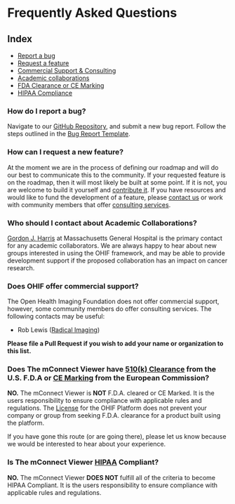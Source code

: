 # Frequently Asked Questions

## Index

- [Report a bug][report-bug]
- [Request a feature][new-feature]
- [Commercial Support & Consulting][commercial-support]
- [Academic collaborations][academic]
- [FDA Clearance or CE Marking][fda-clearance]
- [HIPAA Compliance][hipaa]

### How do I report a bug?

Navigate to our [GitHub Repository][new-issue], and submit a new bug report.
Follow the steps outlined in the [Bug Report Template][bug-report-template].

### How can I request a new feature?

At the moment we are in the process of defining our roadmap and will do our best
to communicate this to the community. If your requested feature is on the
roadmap, then it will most likely be built at some point. If it is not, you are
welcome to build it yourself and [contribute it](development/contributing.md).
If you have resources and would like to fund the development of a feature,
please [contact us](http://www.ohif.org) or work with community members that
offer [consulting services][commercial-support].

### Who should I contact about Academic Collaborations?

[Gordon J. Harris](http://www.dfhcc.harvard.edu/insider/member-detail/member/gordon-j-harris-phd/)
at Massachusetts General Hospital is the primary contact for any academic
collaborators. We are always happy to hear about new groups interested in using
the OHIF framework, and may be able to provide development support if the
proposed collaboration has an impact on cancer research.

### Does OHIF offer commercial support?

The Open Health Imaging Foundation does not offer commercial support, however,
some community members do offer consulting services. The following contacts may
be useful:

- Rob Lewis ([Radical Imaging](http://radicalimaging.com/))

**Please file a Pull Request if you wish to add your name or organization to
this list.**

### Does The mConnect Viewer have [510(k) Clearance][501k-clearance] from the U.S. F.D.A or [CE Marking][ce-marking] from the European Commission?

**NO.** The mConnect Viewer is **NOT** F.D.A. cleared or CE Marked. It is the users
responsibility to ensure compliance with applicable rules and regulations. The
[License](https://github.com/OHIF/Viewers/blob/master/LICENSE) for the OHIF
Platform does not prevent your company or group from seeking F.D.A. clearance
for a product built using the platform.

If you have gone this route (or are going there), please let us know because we
would be interested to hear about your experience.

### Is The mConnect Viewer [HIPAA][hipaa-def] Compliant?

**NO.** The mConnect Viewer **DOES NOT** fulfill all of the criteria to become HIPAA
Compliant. It is the users responsibility to ensure compliance with applicable
rules and regulations.

<!--
  Links
  -->

<!-- prettier-ignore-start -->
<!-- INDEX -->
[report-bug]: #how-do-i-report-a-bug
[new-feature]: #how-can-i-request-a-new-feature
[commercial-support]: #does-ohif-offer-commercial-support
[academic]: #who-should-i-contact-about-academic-collaborations
[fda-clearance]: #does-the-ohif-viewer-have-510k-clearance-from-the-us-fda-or-ce-marking-from-the-european-commission
[hipaa]: #is-the-ohif-viewer-hipaa-compliant
<!-- OTHER -->
[501k-clearance]: https://www.fda.gov/MedicalDevices/DeviceRegulationandGuidance/HowtoMarketYourDevice/PremarketSubmissions/PremarketNotification510k/
[ce-marking]: https://ec.europa.eu/growth/single-market/ce-marking_en
[hipaa-def]: https://en.wikipedia.org/wiki/Health_Insurance_Portability_and_Accountability_Act
[new-issue]: https://github.com/OHIF/Viewers/issues/new/choose
[bug-report-template]: https://github.com/OHIF/Viewers/issues/new?assignees=&labels=Bug+Report+%3Abug%3A&template=---bug-report.md&title=
<!-- prettier-ignore-end -->
